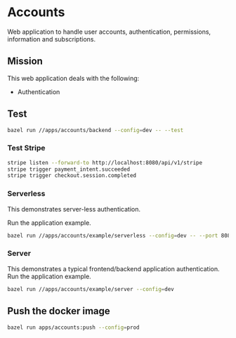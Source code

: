 # Accounts

Web application to handle user accounts, authentication, permissions, information and subscriptions.

## Mission

This web application deals with the following:

- Authentication

## Test

```bash
bazel run //apps/accounts/backend --config=dev -- --test
```

### Test Stripe

```bash
stripe listen --forward-to http://localhost:8080/api/v1/stripe
stripe trigger payment_intent.succeeded
stripe trigger checkout.session.completed
```

### Serverless

This demonstrates server-less authentication.

Run the application example.

```bash
bazel run //apps/accounts/example/serverless --config=dev -- --port 8081
```

### Server

This demonstrates a typical frontend/backend application authentication.
Run the application example.

```bash
bazel run //apps/accounts/example/server --config=dev
```

## Push the docker image

```bash
bazel run apps/accounts:push --config=prod
```
